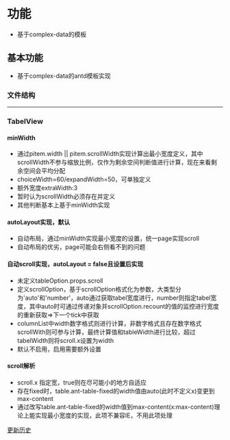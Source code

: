 # 功能
- 基于complex-data的模板
## 基本功能
- 基于complex-data的antd模板实现

### 文件结构

---

### TabelView
#### minWidth
- 通过pitem.width || pitem.scrollWidth实现计算出最小宽度定义，其中scrollWidth不参与缩放比例，仅作为剩余空间判断值进行计算，现在来看剩余空间会平均分配
- choiceWidth=60/expandWidth=50，可单独定义
- 额外宽度extraWidth:3
- 暂时认为scrollWidth必须存在并定义
- 其他判断基本上基于minWidth实现

#### autoLayout实现，默认
- 自动布局，通过minWidth实现最小宽度的设置，统一page实现scroll
- 自动布局的优劣，page可能会右侧看不到的问题

#### 自动scroll实现，autoLayout = false且设置后实现
- 未定义tableOption.props.scroll
- 定义scrollOption，基于scrollOption格式化为参数，大类型分为'auto'和'number'，auto通过获取tabel宽度进行，number则指定tabel宽度，其中auto时可通过传递对象并scrollOption.recount的值的监控进行宽度的重新获取=>下一个tick中获取
- columnList中width数字格式则进行计算，非数字格式且存在数字格式scrollWith则可参与计算，最终计算值和tableWidth进行比较，超过tabelWidth则将scroll.x设置为width
- 默认不启用，启用需要额外设置

#### scroll解析
- scroll.x 指定宽，true则在尽可能小的地方自适应
- 存在fixed时，table.ant-table-fixed的width值由auto(此时不定义x)变更到max-content
- 通过改写table.ant-table-fixed的width值到max-content(x:max-content)理论上能实现最小宽度的实现，此项不兼容IE，不用此项处理


[更新历史](./history.md)
